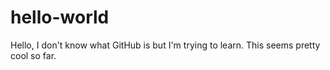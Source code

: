 # hello-world
Hello, I don't know what GitHub is but I'm trying to learn.
This seems pretty cool so far.
